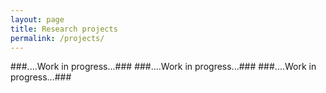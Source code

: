```yaml
---
layout: page
title: Research projects
permalink: /projects/
---
```




###....Work in progress...###
###....Work in progress...###
###....Work in progress...###
